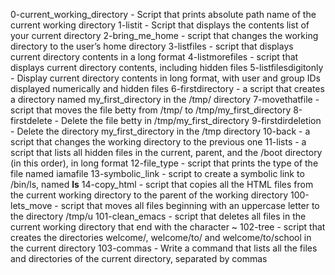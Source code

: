 0-current_working_directory - Script that prints absolute path name of the current working directory
1-listit - Script that displays the contents list of your current directory
2-bring_me_home - script that changes the working directory to the user’s home directory
3-listfiles - script that displays current directory contents in a long format
4-listmorefiles - script that displays current directory contents, including hidden files
5-listfilesdigitonly - Display current directory contents in long format, with user and group IDs displayed numerically and hidden files
6-firstdirectory - a script that creates a directory named my_first_directory in the /tmp/ directory
7-movethatfile - script that moves the file betty from /tmp/ to /tmp/my_first_directory
8-firstdelete - Delete the file betty in /tmp/my_first_directory
9-firstdirdeletion - Delete the directory my_first_directory in the /tmp directory
10-back - a script that changes the working directory to the previous one
11-lists - a script that lists all hidden files in the current, parent, and the /boot directory (in this order), in long format
12-file_type - script that prints the type of the file named iamafile
13-symbolic_link - script to create a symbolic link to /bin/ls, named __ls__
14-copy_html - script that copies all the HTML files from the current working directory to the parent of the working directory
100-lets_move - script that moves all files beginning with an uppercase letter to the directory /tmp/u
101-clean_emacs - script that deletes all files in the current working directory that end with the character ~
102-tree - script that creates the directories welcome/, welcome/to/ and welcome/to/school in the current directory
103-commas - Write a command that lists all the files and directories of the current directory, separated by commas
